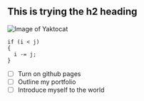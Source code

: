 ## This is trying the h2 heading

![Image of Yaktocat](https://octodex.github.com/images/yaktocat.png)

```
if (i < j)
{
  i -= j;
}
```
- [ ] Turn on github pages
- [ ] Outline my portfolio
- [ ] Introduce myself to the world
